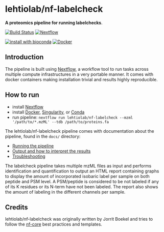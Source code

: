 # lehtiolab/nf-labelcheck

**A proteomics pipeline for running labelchecks**.

[![Build Status](https://api.travis-ci.org/glormph/nf-core-labelcheck.svg?branch=master)](https://travis-ci.com/glormph/nf-core-labelcheck)
[![Nextflow](https://img.shields.io/badge/nextflow-%E2%89%A50.32.0-brightgreen.svg)](https://www.nextflow.io/)

[![install with bioconda](https://img.shields.io/badge/install%20with-bioconda-brightgreen.svg)](http://bioconda.github.io/)
[![Docker](https://img.shields.io/docker/automated/glormph/nfcore-labelcheck.svg)](https://hub.docker.com/r/glormph/nfcore-labelcheck)

## Introduction
The pipeline is built using [Nextflow](https://www.nextflow.io), a workflow tool to run tasks across multiple compute infrastructures in a very portable manner. It comes with docker containers making installation trivial and results highly reproducible.

## How to run

- install [Nextflow](https://nextflow.io)
- install [Docker](https://docs.docker.com/engine/installation/), [Singularity](https://www.sylabs.io/guides/3.0/user-guide/), or [Conda](https://conda.io/miniconda.html)
- run pipeline:
`nextflow run lehtiolab/nf-labelcheck --mzml '/path/to/*.mzML' --tdb /path/to/proteins.fa`

The lehtiolab/nf-labelcheck pipeline comes with documentation about the pipeline, found in the `docs/` directory:

- [Running the pipeline](usage.md)
- [Output and how to interpret the results](output.md)
- [Troubleshooting](https://nf-co.re/usage/troubleshooting)

The labelcheck pipeline takes multiple mzML files as input and performs identification and quantification to output an HTML report containing graphs to display the amount of incorporated isobaric label per sample on both peptide and PSM level. A PSM/peptide is considered to be not labeled if any of its K residues or its N-term have not been labeled. The report also shows the amount of labeling in the different channels per sample.

## Credits
lehtiolab/nf-labelcheck was originally written by Jorrit Boekel and tries to follow the [nf-core](https://nf-co.re) best practices and templates.

